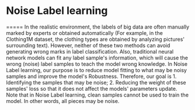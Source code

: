 # Noise Label learning
=====
In the realistic environment, the labels of big data are often manually marked by experts or obtained automatically 
(For example, in the Clothing1M dataset, the clothing types are obtained by analyzing pictures' surrounding text). 
However, neither of these two methods can avoid generating wrong marks in label classification. Also, traditional 
neural network models can fit any label sample's information, which will cause the wrong (noise) label samples to
teach the model wrong knowledge. In Noise Label learning, our purpose is to reduce model fitting to what may be 
noisy samples and improve the model's Robustness. Therefore, our goal is 1. Identifying the samples that may be 
noise; 2. Reducing the weight of these samples' loss so that it does not affect the models' parameters update. 
Note that in Noise Label learning, clean samples cannot be used to train the model. In other words, all pieces
may be noise.
